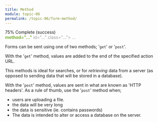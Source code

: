 ```yaml
---
title: Method
module: topic-06
permalink: /topic-06/form-method/
---
```


<div class="divider-heading"></div>


<div class="panel panel-success">
  <div class="progress" style="margin-bottom: 0; border-bottom-left-radius: 0; border-bottom-right-radius: 0;">
    <div class="progress-bar progress-bar-success progress-bar-striped" role="progressbar" aria-valuenow="75" aria-valuemin="0" aria-valuemax="100" style="width: 75%">
      <span class="sr-only">75% Complete (success)</span>
    </div>
  </div>
  <div class="panel-body">
    <p style="font-size: large; margin: 0;"><span style="color: #999"><form action="#"</span> <span style="color: #79AF33; font-weight: bold;">method="..."</span> <span style="color: #999">id="..." class="..."> ... </form></span></p>
  </div>
</div>


Forms can be sent using one of two methods; '`get`' or '`post`'.

With the '`get`' method, values are added to the end of the specified action URL.

This methods is ideal for searches, or for _retrieving_ data from a server (as opposed to sending data that will be stored in a database).

With the '`post`' method, values are sent in what are known as 'HTTP headers'. As a rule of thumb, use the '`post`' method when;

- users are uploading a file.
- the data will be very long
- the data is sensitive (ie. contains passwords)
- The data is intended to alter or access a database on the server.
